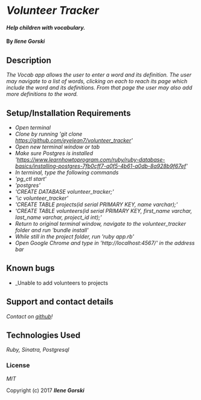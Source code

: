 
# _Volunteer Tracker_

#### _Help children with vocabulary._

#### By _**Ilene Gorski**_

## Description

_The Vocab app allows the user to enter a word and its definition. The user may navigate to a list of words, clicking on each to reach its page which include the word and its definitions. From that page the user may also add more definitions to the word._

## Setup/Installation Requirements

* _Open terminal_
* _Clone by running 'git clone https://github.com/eyelean7/volunteer_tracker'_
* _Open new terminal window or tab_
* _Make sure Postgres is installed 'https://www.learnhowtoprogram.com/ruby/ruby-database-basics/installing-postgres-7fb0cff7-a0f5-4b61-a0db-8a928b9f67ef'_
* _In terminal, type the following commands_
* _'pg_ctl start'_
* _'postgres'_
* _'CREATE DATABASE volunteer_tracker;'_
* _'\c volunteer_tracker'_
* _'CREATE TABLE projects(id serial PRIMARY KEY, name varchar);'_
* _'CREATE TABLE volunteers(id serial PRIMARY KEY, first_name varchar, last_name varchar, project_id int);'_
* _Return to original terminal window, navigate to the volunteer_tracker folder and run 'bundle install'_
* _While still in the project folder, run 'ruby app.rb'_
* _Open Google Chrome and type in 'http://localhost:4567/' in the address bar_

## Known bugs

* _Unable to add volunteers to projects

## Support and contact details

_Contact on [github](https://github.com/eyelean7)!_

## Technologies Used

_Ruby, Sinatra, Postgresql_

### License

*MIT*

Copyright (c) 2017 **_Ilene Gorski_**
